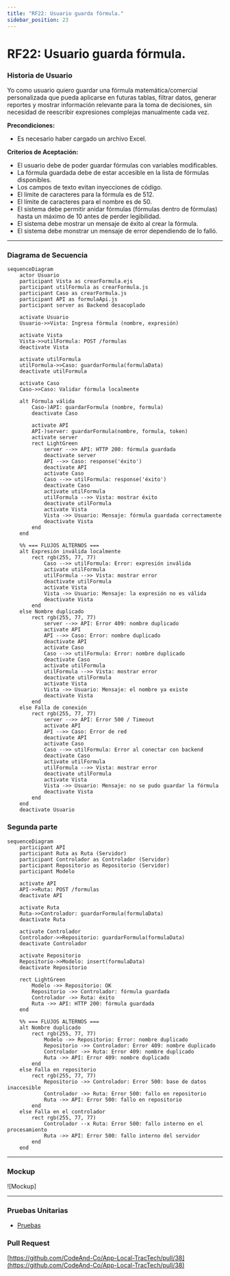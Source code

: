 ```yaml
---
title: "RF22: Usuario guarda fórmula."  
sidebar_position: 23
---
```


# RF22: Usuario guarda fórmula.

### Historia de Usuario

Yo como usuario quiero guardar una fórmula matemática/comercial personalizada que pueda aplicarse en futuras tablas, filtrar datos, generar reportes y mostrar información relevante para la toma de decisiones, sin necesidad de reescribir expresiones complejas manualmente cada vez.

  **Precondiciones:**
  - Es necesario haber cargado un archivo Excel.

  **Criterios de Aceptación:**
  
  - El usuario debe de poder guardar fórmulas con variables modificables.
  - La fórmula guardada debe de estar accesible en la lista de fórmulas disponibles.
  - Los campos de texto evitan inyecciones de código.
  - El límite de caracteres para la fórmula es de 512.
  - El límite de caracteres para el nombre es de 50.
  - El sistema debe permitir anidar fórmulas (fórmulas dentro de fórmulas) hasta un máximo de 10 antes de perder legibilidad.
  - El sistema debe mostrar un mensaje de éxito al crear la fórmula.
  - El sistema debe monstrar un mensaje de error dependiendo de lo falló.


---

### Diagrama de Secuencia
```mermaid
sequenceDiagram
    actor Usuario
    participant Vista as crearFormula.ejs
    participant utilFormula as crearFormula.js
    participant Caso as crearFormula.js
    participant API as formulaApi.js
    participant server as Backend desacoplado

    activate Usuario
    Usuario->>Vista: Ingresa fórmula (nombre, expresión)

    activate Vista
    Vista->>utilFormula: POST /formulas
    deactivate Vista

    activate utilFormula
    utilFormula->>Caso: guardarFormula(formulaData)
    deactivate utilFormula

    activate Caso
    Caso->>Caso: Validar fórmula localmente

    alt Fórmula válida
        Caso-)API: guardarFormula (nombre, formula)
        deactivate Caso

        activate API
        API-)server: guardarFormula(nombre, formula, token)
        activate server
        rect LightGreen
            server -->> API: HTTP 200: fórmula guardada
            deactivate server
            API -->> Caso: response('éxito')
            deactivate API
            activate Caso
            Caso -->> utilFormula: response('éxito')
            deactivate Caso
            activate utilFormula
            utilFormula -->> Vista: mostrar éxito
            deactivate utilFormula
            activate Vista
            Vista ->> Usuario: Mensaje: fórmula guardada correctamente
            deactivate Vista
        end
    end

    %% === FLUJOS ALTERNOS ===
    alt Expresión inválida localmente
        rect rgb(255, 77, 77)
            Caso -->> utilFormula: Error: expresión inválida
            activate utilFormula
            utilFormula -->> Vista: mostrar error
            deactivate utilFormula
            activate Vista
            Vista ->> Usuario: Mensaje: la expresión no es válida
            deactivate Vista
        end
    else Nombre duplicado
        rect rgb(255, 77, 77)
            server -->> API: Error 409: nombre duplicado
            activate API
            API -->> Caso: Error: nombre duplicado
            deactivate API
            activate Caso
            Caso -->> utilFormula: Error: nombre duplicado
            deactivate Caso
            activate utilFormula
            utilFormula -->> Vista: mostrar error
            deactivate utilFormula
            activate Vista
            Vista ->> Usuario: Mensaje: el nombre ya existe
            deactivate Vista
        end
    else Falla de conexión
        rect rgb(255, 77, 77)
            server -->> API: Error 500 / Timeout
            activate API
            API -->> Caso: Error de red
            deactivate API
            activate Caso
            Caso -->> utilFormula: Error al conectar con backend
            deactivate Caso
            activate utilFormula
            utilFormula -->> Vista: mostrar error
            deactivate utilFormula
            activate Vista
            Vista ->> Usuario: Mensaje: no se pudo guardar la fórmula
            deactivate Vista
        end
    end
    deactivate Usuario
```

### Segunda parte
```mermaid
sequenceDiagram
    participant API
    participant Ruta as Ruta (Servidor)
    participant Controlador as Controlador (Servidor)
    participant Repositorio as Repositorio (Servidor)
    participant Modelo

    activate API
    API->>Ruta: POST /formulas
    deactivate API

    activate Ruta
    Ruta->>Controlador: guardarFormula(formulaData)
    deactivate Ruta

    activate Controlador
    Controlador->>Repositorio: guardarFormula(formulaData)
    deactivate Controlador

    activate Repositorio
    Repositorio->>Modelo: insert(formulaData)
    deactivate Repositorio

    rect LightGreen
        Modelo ->> Repositorio: OK
        Repositorio ->> Controlador: fórmula guardada
        Controlador ->> Ruta: éxito
        Ruta ->> API: HTTP 200: fórmula guardada
    end

    %% === FLUJOS ALTERNOS ===
    alt Nombre duplicado
        rect rgb(255, 77, 77)
            Modelo ->> Repositorio: Error: nombre duplicado
            Repositorio ->> Controlador: Error 409: nombre duplicado
            Controlador ->> Ruta: Error 409: nombre duplicado
            Ruta ->> API: Error 409: nombre duplicado
        end
    else Falla en repositorio
        rect rgb(255, 77, 77)
            Repositorio ->> Controlador: Error 500: base de datos inaccesible
            Controlador ->> Ruta: Error 500: fallo en repositorio
            Ruta ->> API: Error 500: fallo en repositorio
        end
    else Falla en el controlador
        rect rgb(255, 77, 77)
            Controlador --x Ruta: Error 500: fallo interno en el procesamiento
            Ruta ->> API: Error 500: fallo interno del servidor
        end
    end
```
---

### Mockup

![Mockup]


---

### Pruebas Unitarias 
  - [Pruebas](https://docs.google.com/spreadsheets/d/1W-JW32dTsfI22-Yl5LydMhiu-oXHH_xo3hWvK6FHeLw/edit?gid=1362976154#gid=1362976154)

### Pull Request
[https://github.com/CodeAnd-Co/App-Local-TracTech/pull/38](https://github.com/CodeAnd-Co/App-Local-TracTech/pull/38)